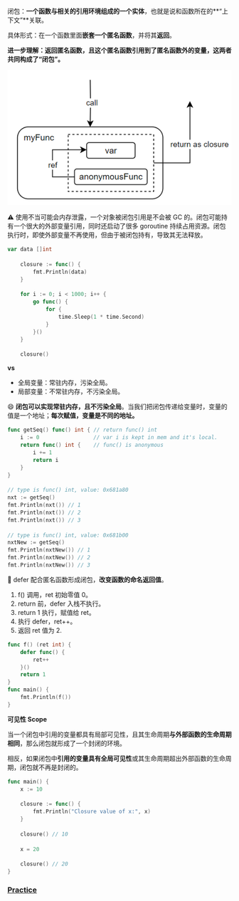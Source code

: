 闭包：**一个函数与相关的引用环境组成的一个实体**，也就是说和函数所在的**“上下文”**关联。

具体形式：在一个函数里面**嵌套一个匿名函数**，并将其**返回**。

**进一步理解：返回匿名函数，且这个匿名函数引用到了匿名函数外的变量，这两者共同构成了“闭包”。**




![image-20240628111034379](./closure.assets/image-20240628111034379.png)



:warning: 使用不当可能会内存泄露，一个对象被闭包引用是不会被 GC 的。闭包可能持有一个很大的外部变量引用，同时还启动了很多 goroutine 持续占用资源。闭包执行时，即使外部变量不再使用，但由于被闭包持有，导致其无法释放。

```go
var data []int

	closure := func() {
		fmt.Println(data)
	}

	for i := 0; i < 1000; i++ {
		go func() {
			for {
				time.Sleep(1 * time.Second)
			}
		}()
	}

	closure()
```

**vs**

- 全局变量：常驻内存，污染全局。
- 局部变量：不常驻内存，不污染全局。

:smile: **闭包可以实现常驻内存，且不污染全局**。当我们把闭包传递给变量时，变量的值是一个地址；**每次赋值，变量是不同的地址。**

```go
func getSeq() func() int { // return func() int
    i := 0                 // var i is kept in mem and it's local.
    return func() int {    // func() is anonymous
		i += 1
		return i
	}
}

// type is func() int, value: 0x681a80
nxt := getSeq()
fmt.Println(nxt()) // 1
fmt.Println(nxt()) // 2
fmt.Println(nxt()) // 3

// type is func() int, value: 0x681b00
nxtNew := getSeq()
fmt.Println(nxtNew()) // 1
fmt.Println(nxtNew()) // 2
fmt.Println(nxtNew()) // 3
```

:bookmark_tabs: defer 配合匿名函数形成闭包，**改变函数的命名返回值**。

1. f() 调用，ret 初始零值 0。
2. return 前，defer 入栈不执行。
3. return 1 执行，赋值给 ret。
4. 执行 defer，ret++。
5. 返回 ret 值为 2.

```go
func f() (ret int) {
    defer func() {
        ret++
    }()
    return 1
}
func main() {
    fmt.Println(f())
}
```

**可见性 Scope**

当一个闭包中引用的变量都具有局部可见性，且其生命周期**与外部函数的生命周期相同**，那么闭包就形成了一个封闭的环境。

相反，如果闭包中**引用的变量具有全局可见性**或其生命周期超出外部函数的生命周期，闭包就不再是封闭的。

```go
func main() {
    x := 10

    closure := func() {
        fmt.Println("Closure value of x:", x)
    }

    closure() // 10

    x = 20

    closure() // 20
}
```

### [Practice](https://zhuanlan.zhihu.com/p/92634505)